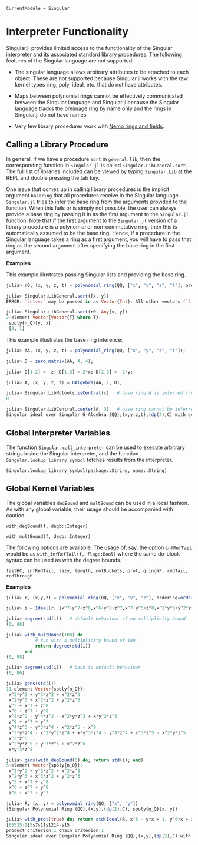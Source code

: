 ```@meta
CurrentModule = Singular
```

# Interpreter Functionality

Singular.jl provides limited access to the functionality of the Singular
interpreter and its associated standard library procedures. The following
features of the Singular language are not supported:

 - The singular language allows arbitrary attributes to be attached to each
   object. These are not supported because Singular.jl works with the raw
   kernel types ring, poly, ideal, etc. that do not have attributes.

 - Maps between polynomial rings cannot be effectively communicated between the
   Singular language and Singular.jl because the Singular language tracks the
   preimage ring by name only and the rings in Singular.jl do not have names.

 - Very few library procedures work with [Nemo rings and fields](@ref).

## Calling a Library Procedure

In general, if we have a procedure `sort` in `general.lib`, then the
corresponding function in `Singular.jl` is called `Singular.LibGeneral.sort`.
The full list of libraries included can be viewed by typing `Singular.Lib` at
the REPL and double pressing the tab key.

One issue that comes up in calling library procedures is the implicit argument
`basering` that all procedures receive in the Singular language. `Singular.jl`
tries to infer the base ring from the arguments provided to the function. When
this fails or is simply not possible, the user can always provide a base ring
by passing it in as the first argument to the `Singular.jl` function. Note that
if the first argument to the `Singular.jl` version of a library procedure is a
polynomial or non-commutative ring, then this is automatically assumed to be the
base ring. Hence, if a procedure in the Singular language takes a ring as a
first argument, you will have to pass that ring as the second argument after
specifying the base ring in the first argument.

**Examples**

This example illustrates passing Singular lists and providing the base ring.

```julia
julia> r0, (x, y, z, t) = polynomial_ring(QQ, ["x", "y", "z", "t"], ordering=ordering_lp());

julia> Singular.LibGeneral.sort([x, y])
ERROR: `intvec` may be passed in as Vector{Int}. All other vectors (`list` in Singular) must be passed in as Vector{Any} along with an explicit base ring in the first argument

julia> Singular.LibGeneral.sort(r0, Any[x, y])
2-element Vector{Vector{T} where T}:
 spoly{n_Q}[y, x]
 [2, 1]
```

This example illustrates the base ring inference:

```julia
julia> AA, (x, y, z, t) = polynomial_ring(QQ, ["x", "y", "z", "t"]);

julia> D = zero_matrix(AA, 4, 4);

julia> D[1,2] = -z; D[1,3] = 2*x; D[2,3] = -2*y;

julia> A, (x, y, z, t) = GAlgebra(AA, 1, D);

julia> Singular.LibNctools.isCentral(x)   # base ring A is inferred from x
0

julia> Singular.LibCentral.center(A, 3)   # base ring cannot be inferred from the plain Int 3
Singular ideal over Singular G-Algebra (QQ),(x,y,z,t),(dp(4),C) with generators (t, 4*x*y + z^2 - 2*z)
```

## Global Interpreter Variables

The function `Singular.call_interpreter` can be used to execute arbitrary
strings inside the Singular interpreter, and the function
`Singular.lookup_library_symbol` fetches results from the interpreter.

```@docs
Singular.lookup_library_symbol(package::String, name::String)
```

## Global Kernel Variables

The global variables `degBound` and `multBound` can be used in a local fashion.
As with any global variable, their usage should be accompanied with caution.

```@docs
with_degBound(f, degb::Integer)
```

```@docs
with_multBound(f, degb::Integer)
```

The following [options](https://www.singular.uni-kl.de/Manual/4-3-0/sing_318.htm#SEC358)
are available. The usage of, say, the option `infRefTail`
would be as `with_infRefTail(f, flag::Bool)` where the same do-block syntax
can be used as with the degree bounds.

```
fastHC, infRedTail, lazy, length, notBuckets, prot, qringNF, redTail, redThrough
```

**Examples**

```julia
julia> r, (x,y,z) = polynomial_ring(QQ, ["x", "y", "z"], ordering=ordering_ds());

julia> i = Ideal(r, [x^7+y^7+z^6,x^6+y^8+z^7,x^7+y^5+z^8,x^2*y^3+y^2*z^3+x^3*z^2,x^3*y^2+y^3*z^2+x^2*z^3]);

julia> degree(std(i))   # default behaviour of no multiplicity bound
(0, 86)

julia> with_multBound(100) do
           # run with a multiplicity bound of 100
           return degree(std(i))
       end
(0, 98)

julia> degree(std(i))   # back to default behaviour
(0, 86)

julia> gens(std(i))
11-element Vector{spoly{n_Q}}:
 x^3*y^2 + y^3*z^2 + x^2*z^3
 x^2*y^3 + x^3*z^2 + y^2*z^3
 y^5 + x^7 + z^8
 x^6 + z^7 + y^8
 x^4*z^2 - y^4*z^2 - x^2*y*z^3 + x*y^2*z^3
 z^6 + x^7 + y^7
 y^4*z^3 - y^3*z^4 - x^2*z^5 - x^9
 x^3*y*z^4 - x^2*y^2*z^4 + x*y^3*z^4 - y^4*z^4 + x^3*z^5 - x^2*y*z^5
 x^3*z^5
 x^2*y*z^5 + y^3*z^5 + x^2*z^6
 x*y^3*z^5

julia> gens(with_degBound(5) do; return std(i); end)
5-element Vector{spoly{n_Q}}:
 x^3*y^2 + y^3*z^2 + x^2*z^3
 x^2*y^3 + x^3*z^2 + y^2*z^3
 y^5 + x^7 + z^8
 x^6 + z^7 + y^8
 z^6 + x^7 + y^7

julia> R, (x, y) = polynomial_ring(QQ, ["x", "y"])
(Singular Polynomial Ring (QQ),(x,y),(dp(2),C), spoly{n_Q}[x, y])

julia> with_prot(true) do; return std(Ideal(R, x^5 - y*x + 1, y^6*x + x^2 + y^3)); end
[65535:2]5s7s11s1214-s15
product criterion:1 chain criterion:1
Singular ideal over Singular Polynomial Ring (QQ),(x,y),(dp(2),C) with generators (x^5 - x*y + 1, x*y^6 + y^3 + x^2, x^4*y^3 - y^6 - y^4 - x, y^9 + y^7 + x^3*y^3 + x*y^3 + x*y - 1)
```
